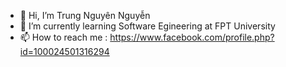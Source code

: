 - 👋 Hi, I’m Trung Nguyên Nguyễn
- 🌱 I’m currently learning Software Egineering at FPT University
- 📫 How to reach me : https://www.facebook.com/profile.php?id=100024501316294
 

<!---
Legen25/Legen25 is a ✨ special ✨ repository because its `README.md` (this file) appears on your GitHub profile.
You can click the Preview link to take a look at your changes.
--->
